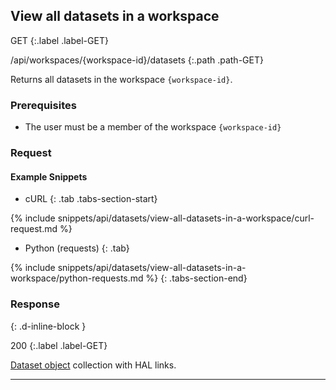 ## View all datasets in a workspace

GET
{:.label .label-GET}

/api/workspaces/{workspace-id}/datasets
{:.path .path-GET}

Returns all datasets in the workspace `{workspace-id}`.

### Prerequisites

- The user must be a member of the workspace `{workspace-id}`

### Request
#### Example Snippets
- cURL
{: .tab .tabs-section-start}

{% include snippets/api/datasets/view-all-datasets-in-a-workspace/curl-request.md %}

- Python (requests)
{: .tab}

{% include snippets/api/datasets/view-all-datasets-in-a-workspace/python-requests.md %}
{: .tabs-section-end}

### Response
{: .d-inline-block }

200
{:.label .label-GET}

[Dataset object](#dataset-object) collection with HAL links.

---
